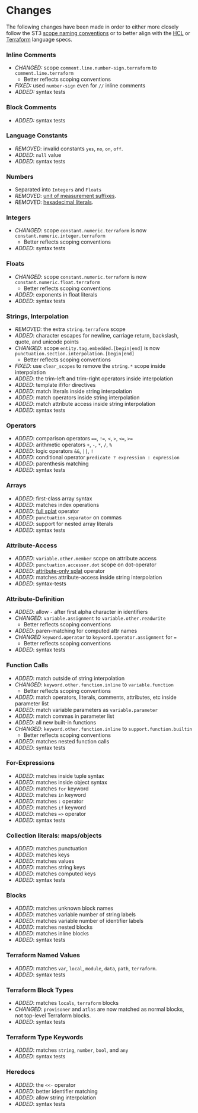 # Changes

The following changes have been made in order to either more closely follow the ST3 [scope naming conventions][st3-scopes] or to better align with the [HCL][hcl] or [Terraform][terraform] language specs.

### Inline Comments

- *CHANGED:* scope `comment.line.number-sign.terraform` to `comment.line.terraform`
    - Better reflects scoping conventions
- *FIXED:* used `number-sign` even for `//` inline comments
- *ADDED:* syntax tests

### Block Comments

- *ADDED:* syntax tests

### Language Constants

- *REMOVED*: invalid constants `yes`, `no`, `on`, `off`.
- *ADDED*: `null` value
- *ADDED*: syntax tests

### Numbers

- Separated into `Integers` and `Floats`
- *REMOVED*: [unit of measurement suffixes][uom-suffixes].
- *REMOVED*: [hexadecimal literals][hex-literals].

### Integers

- *CHANGED*: scope `constant.numeric.terraform` is now `constant.numeric.integer.terraform`
    - Better reflects scoping conventions
- *ADDED*: syntax tests

### Floats

- *CHANGED*: scope `constant.numeric.terraform` is now `constant.numeric.float.terraform`
    - Better reflects scoping conventions
- *ADDED*: exponents in float literals
- *ADDED*: syntax tests

### Strings, Interpolation

- *REMOVED*: the extra `string.terraform` scope
- *ADDED*: character escapes for newline, carriage return, backslash, quote, and unicode points
- *CHANGED*: scope `entity.tag.embedded.[begin|end]` is now `punctuation.section.interpolation.[begin|end]`
    - Better reflects scoping conventions
- *FIXED*: use `clear_scopes` to remove the `string.*` scope inside interpolation
- *ADDED*: the trim-left and trim-right operators inside interpolation
- *ADDED*: template if/for directives
- *ADDED*: match literals inside string interpolation
- *ADDED*: match operators inside string interpolation
- *ADDED*: match attribute access inside string interpolation
- *ADDED*: syntax tests

### Operators

- *ADDED*: comparison operators `==`, `!=`, `<`, `>`, `<=`, `>=`
- *ADDED*: arithmetic operators `+`, `-`, `*`, `/`, `%`
- *ADDED*: logic operators `&&`, `||`, `!`
- *ADDED*: conditional operator `predicate ? expression : expression`
- *ADDED*: parenthesis matching
- *ADDED*: syntax tests

### Arrays

- *ADDED*: first-class array syntax
- *ADDED*: matches index operations
- *ADDED*: [full splat][splat] operator
- *ADDED*: `punctuation.separator` on commas
- *ADDED*: support for nested array literals
- *ADDED*: syntax tests

### Attribute-Access

- *ADDED*: `variable.other.member` scope on attribute access
- *ADDED*: `punctuation.accessor.dot` scope on dot-operator
- *ADDED*: [attribute-only splat][splat] operator
- *ADDED*: matches attribute-access inside string interpolation
- *ADDED*: syntax-tests

### Attribute-Definition

- *ADDED*: allow `-` after first alpha character in identifiers
- *CHANGED*: `variable.assignment` to `variable.other.readwrite`
    - Better reflects scoping conventions
- *ADDED*: paren-matching for computed attr names
- *CHANGED* `keyword.operator` to `keyword.operator.assignment` for `=`
    - Better reflects scoping conventions
- *ADDED*: syntax tests

### Function Calls

- *ADDED*: match outside of string interpolation
- *CHANGED*: `keyword.other.function.inline` to `variable.function`
    - Better reflects scoping conventions
- *ADDED*: match operators, literals, comments, attributes, etc inside parameter list
- *ADDED*: match variable parameters as `variable.parameter`
- *ADDED*: match commas in parameter list
- *ADDED*: all new built-in functions
- *CHANGED*: `keyword.other.function.inline` to `support.function.builtin`
    - Better reflects scoping conventions
- *ADDED*: matches nested function calls
- *ADDED*: syntax tests

### For-Expressions

- *ADDED*: matches inside tuple syntax
- *ADDED*: matches inside object syntax
- *ADDED*: matches `for` keyword
- *ADDED*: matches `in` keyword
- *ADDED*: matches `:` operator
- *ADDED*: matches `if` keyword
- *ADDED*: matches `=>` operator
- *ADDED*: syntax tests

### Collection literals: maps/objects

- *ADDED*: matches punctuation
- *ADDED*: matches keys
- *ADDED*: matches values
- *ADDED*: matches string keys
- *ADDED*: matches computed keys
- *ADDED*: syntax tests

### Blocks

- *ADDED*: matches unknown block names
- *ADDED*: matches variable number of string labels
- *ADDED*: matches variable number of identifier labels
- *ADDED*: matches nested blocks
- *ADDED*: matches inline blocks
- *ADDED*: syntax tests

### Terraform Named Values

- *ADDED*: matches `var`, `local`, `module`, `data`, `path`, `terraform`.
- *ADDED*: syntax tests

### Terraform Block Types

- *ADDED*: matches `locals`, `terraform` blocks
- *CHANGED*: `provisoner` and `atlas` are now matched as normal blocks, not top-level Terraform blocks.
- *ADDED*: syntax tests

### Terraform Type Keywords

- *ADDED*: matches `string`, `number`, `bool`, and `any`
- *ADDED*: syntax tests

### Heredocs

- *ADDED*: the `<<-` operator
- *ADDED*: better identifier matching
- *ADDED*: allow string interpolation
- *ADDED*: syntax tests

[hcl]: https://github.com/hashicorp/hcl2/blob/master/hcl/hclsyntax/spec.md
[hex-literals]: https://github.com/hashicorp/terraform/issues/20933#issuecomment-480050478
[splat]: https://github.com/hashicorp/hcl2/blob/master/hcl/hclsyntax/spec.md#splat-operators
[st3-scopes]: https://www.sublimetext.com/docs/3/scope_naming.html
[terraform]: https://www.terraform.io/docs/configuration/index.html
[uom-suffixes]: https://github.com/hashicorp/terraform/issues/3287#issuecomment-241560576